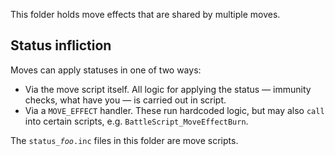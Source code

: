 
This folder holds move effects that are shared by multiple moves.

## Status infliction 

Moves can apply statuses in one of two ways:

* Via the move script itself. All logic for applying the status &mdash; immunity checks, what have you &mdash; is carried out in script.
* Via a `MOVE_EFFECT` handler. These run hardcoded logic, but may also `call` into certain scripts, e.g. `BattleScript_MoveEffectBurn`.

The <code>status_<var>foo</var>.inc</code> files in this folder are move scripts.